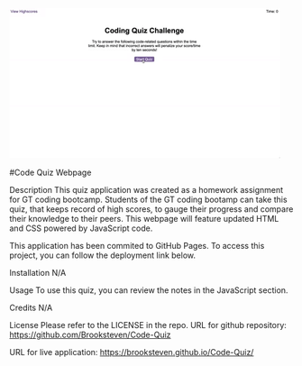 ![Watch the video](https://raw.githubusercontent.com/Brooksteven/Code-Quiz/main/Assets/04-web-apis-homework-demo.gif)


#Code Quiz Webpage

Description
This quiz application was created as a homework assignment for GT coding bootcamp. Students of the GT coding bootamp can take this quiz, that keeps record of high scores, to gauge their progress and compare their knowledge to their peers. This webpage will feature updated HTML and CSS powered by JavaScript code.

This application has been commited to GitHub Pages. To access this project, you can follow the deployment link below.






Installation
N/A

Usage
To use this quiz, you can review the notes in the JavaScript section.

Credits
N/A

License
Please refer to the LICENSE in the repo. URL for github repository: https://github.com/Brooksteven/Code-Quiz

URL for live application: https://brooksteven.github.io/Code-Quiz/
